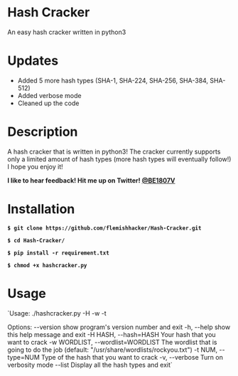 # Hash Cracker
An easy hash cracker written in python3

# Updates
- Added 5 more hash types (SHA-1, SHA-224, SHA-256, SHA-384, SHA-512)
- Added verbose mode
- Cleaned up the code

# Description
A hash cracker that is written in python3! The cracker currently supports only a limited amount of hash types (more hash types will eventually follow!) I hope you enjoy it! 

**I like to hear feedback! Hit me up on Twitter! [@BE1807V](https://twitter.com/be1807v)**


# Installation
**`$ git clone https://github.com/flemishhacker/Hash-Cracker.git`**

**`$ cd Hash-Cracker/`**

**`$ pip install -r requirement.txt`**

**`$ chmod +x hashcracker.py`**

# Usage

`Usage: ./hashcracker.py -H <hash> -w <wordlist> -t <hash type>

Options:
  --version             show program's version number and exit
  -h, --help            show this help message and exit
  -H HASH, --hash=HASH  Your hash that you want to crack
  -w WORDLIST, --wordlist=WORDLIST
                        The wordlist that is going to do the job (default:
                        "/usr/share/wordlists/rockyou.txt")
  -t NUM, --type=NUM    Type of the hash that you want to crack
  -v, --verbose         Turn on verbosity mode
  --list                Display all the hash types and exit`
